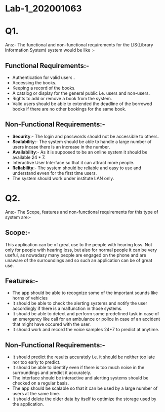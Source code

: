 # **Lab-1_202001063**

# Q1.
Ans:- The functional and non-functional requirements for the LIS(Library Information System) system would be like :-

<h2>Functional Requirements:-</h2>
<ul>
  <li> Authentication for valid users .
  <li> Accessing the books.
  <li> Keeping a record of the books.
  <li> A catalog or display for the general public i.e. users and non-users.
  <li> Rights to add or remove a book from the system.
  <li> Valid users should be able to extended the deadline of the borrowed books if there are no other bookings for the same book.
</ul>

<h2> Non-Functional Requirements:-</h2>
<ul>
  <li> <b>Security</b>:- The login and passwords should not be accessible to others.
  <li> <b>Scalability</b>:- The system should be able to handle a large number of users incase there is an increase in the number.
  <li> <b>Availability</b>:- As it is supposed to be an online system it should be available 24 * 7.
  <li> Interactive User Interface so that it can attract more people.
  <li> <b>Reliability</b>:- The system should be reliable and easy to use and understand evven for the first time users.
  <li> The system should work under institute LAN only.
</ul>



# Q2.
Ans:- The Scope, features and non-functional requirements for this type of system are:-
<h2>Scope:-</h2>
This application can be of great use to the people with hearing loss. Not only for people with hearing loss, but also for normal people it can be very useful, as nowadasy many people are engaged on the phone and are unaware of the surroundings and so such an application can be of great use.

<h2>Features:-</h2>
<ul>
<li> The app should be able to recognize some of the important sounds like horns of vehicles
<li> It should be able to check the alerting systems and notify the user accordingly if there is a malfunction in those systems.
<li> It should be able to detect and perform some predefined task in case of an emergency like call for an ambulance or police in case of an accident that might have occured with the user.
  <li> It should work and record the voice samples 24*7 to predict at anytime.
</ul>

<h2>Non-Functional Requirements:-</h2>

<ul>
<li> It should predict the results accurately i.e. it should be neither too late nor too early to predict.
<li> It should be able to identify even if there is too much noise in the surroundings and predict it accurately.
<li> The interface should be interactive and alerting systems should be checked on a regular basis.
<li> The app should be scalable so that it can be used by a large number of users at the same time.
  <li> It should delete the older data by itself to optimize the storage used by the application.
</ul> 

